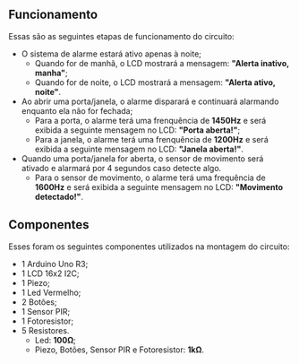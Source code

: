 ## Funcionamento

Essas são as seguintes etapas de funcionamento do circuito:

- O sistema de alarme estará ativo apenas à noite;
  - Quando for de manhã, o LCD mostrará a mensagem: **"Alerta inativo, manha"**;
  - Quando for de noite, o LCD mostrará a mensagem: **"Alerta ativo, noite"**.
- Ao abrir uma porta/janela, o alarme disparará e continuará alarmando enquanto ela não for fechada;
  - Para a porta, o alarme terá uma frenquência de **1450Hz** e será exibida a seguinte mensagem no LCD: **"Porta aberta!"**;
  - Para a janela, o alarme terá uma frenquência de **1200Hz** e será exibida a seguinte mensagem no LCD: **"Janela aberta!"**.
- Quando uma porta/janela for aberta, o sensor de movimento será ativado e alarmará por 4 segundos caso detecte algo.
  - Para o sensor de movimento, o alarme terá uma frequência de **1600Hz** e será exibida a seguinte mensagem no LCD: **"Movimento detectado!"**.

## Componentes

Esses foram os seguintes componentes utilizados na montagem do circuito:

- 1 Arduino Uno R3;
- 1 LCD 16x2 I2C;
- 1 Piezo;
- 1 Led Vermelho;
- 2 Botões;
- 1 Sensor PIR;
- 1 Fotoresistor;
- 5 Resistores.
  - Led: **100Ω**;
  - Piezo, Botões, Sensor PIR e Fotoresistor: **1kΩ**.
  

